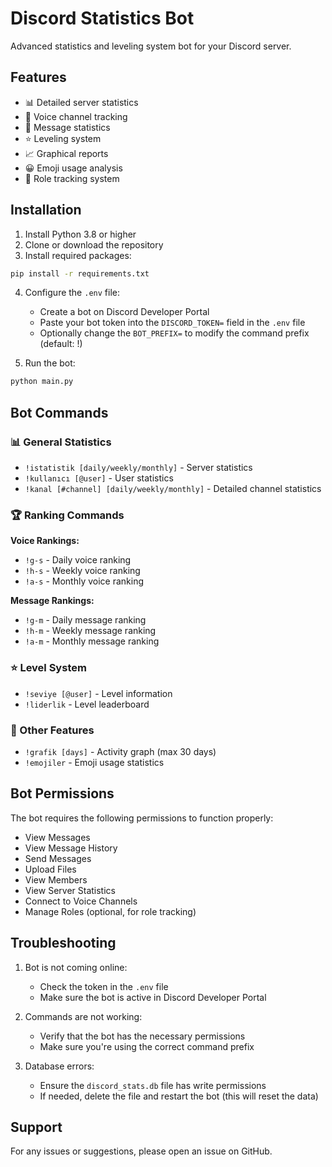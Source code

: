 # Discord Statistics Bot

Advanced statistics and leveling system bot for your Discord server.

## Features

- 📊 Detailed server statistics
- 🎤 Voice channel tracking
- 💬 Message statistics
- ⭐ Leveling system
- 📈 Graphical reports
- 😀 Emoji usage analysis
- 👥 Role tracking system

## Installation

1. Install Python 3.8 or higher
2. Clone or download the repository
3. Install required packages:
```bash
pip install -r requirements.txt
```

4. Configure the `.env` file:
   - Create a bot on Discord Developer Portal
   - Paste your bot token into the `DISCORD_TOKEN=` field in the `.env` file
   - Optionally change the `BOT_PREFIX=` to modify the command prefix (default: !)

5. Run the bot:
```bash
python main.py
```

## Bot Commands

### 📊 General Statistics
- `!istatistik [daily/weekly/monthly]` - Server statistics
- `!kullanıcı [@user]` - User statistics
- `!kanal [#channel] [daily/weekly/monthly]` - Detailed channel statistics

### 🏆 Ranking Commands
**Voice Rankings:**
- `!g-s` - Daily voice ranking
- `!h-s` - Weekly voice ranking
- `!a-s` - Monthly voice ranking

**Message Rankings:**
- `!g-m` - Daily message ranking
- `!h-m` - Weekly message ranking
- `!a-m` - Monthly message ranking

### ⭐ Level System
- `!seviye [@user]` - Level information
- `!liderlik` - Level leaderboard

### 🎯 Other Features
- `!grafik [days]` - Activity graph (max 30 days)
- `!emojiler` - Emoji usage statistics

## Bot Permissions

The bot requires the following permissions to function properly:

- View Messages
- View Message History
- Send Messages
- Upload Files
- View Members
- View Server Statistics
- Connect to Voice Channels
- Manage Roles (optional, for role tracking)

## Troubleshooting

1. Bot is not coming online:
   - Check the token in the `.env` file
   - Make sure the bot is active in Discord Developer Portal

2. Commands are not working:
   - Verify that the bot has the necessary permissions
   - Make sure you're using the correct command prefix

3. Database errors:
   - Ensure the `discord_stats.db` file has write permissions
   - If needed, delete the file and restart the bot (this will reset the data)

## Support

For any issues or suggestions, please open an issue on GitHub. 